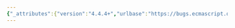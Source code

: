 ```yaml
---
{"_attributes":{"version":"4.4.4+","urlbase":"https://bugs.ecmascript.org/","maintainer":"dherman@mozilla.com"},"bug":{"bug_id":2993,"creation_ts":"2014-06-22 18:44:00 -0700","short_desc":"Store evaluation errors as \"failed\" modules","delta_ts":"2015-03-16 14:35:23 -0700","product":"Draft for 6th Edition","component":"deferred features","version":"Rev 25: May 22, 2014 Draft","rep_platform":"All","op_sys":"All","bug_status":"RESOLVED","resolution":"INVALID","priority":"Normal","bug_severity":"normal","everconfirmed":true,"reporter":{"uid":"guybedford","name":"Guy Bedford"},"assigned_to":{"uid":"allen","name":"Allen Wirfs-Brock"},"cc":["dherman","johnjbarton","jorendorff","samth"],"long_desc":[{"commentid":9061,"comment_count":0,"who":{"uid":"guybedford","name":"Guy Bedford"},"bug_when":"2014-06-22 18:44:48 -0700","thetext":"Consider the following scenario:\n\nI load two modules simultaneously - \n\nSystem.import('A').then(function() {\n  // a completed\n});\nSystem.import('B').then(function() {\n  // b completed\n});\n\nA is dependent on B. B has a runtime error in its evaluation.\n\nLinking happens fine, as in A and B are both placed in the module table linked.\n\nBut when it comes to evaluation, B is evaluated first and fails. The import promise throws. Yet its module object is still marked as evaluated due to 15.2.6.2 (7).\n\nNow A is evaluated and completes. That is, despite the evaluation failure of B it returns successfully.\n\nThat is the import promise for A completes successfully and returns the module object.\n\nPerhaps this is a feature and not a bug? It was a little surprising though."},{"commentid":9062,"comment_count":1,"who":{"uid":"samth","name":"Sam Tobin-Hochstadt [:samth]"},"bug_when":"2014-06-22 18:56:16 -0700","thetext":"This is as intended.\n\nWhile this behavior is potentially surprising, other options are worse. In particular, we can't tell what is a failure of 'B' to properly load, and what is just standard ES code execution which ends in an exception.\n\nPossible alternatives that we rejected include:\n\n- removing linked modules from the table (a very bad idea)\n- not running the code for 'A' -- then you have weirdly unexecuted module lying around. When would A get executed?"},{"commentid":9079,"comment_count":2,"who":{"uid":"guybedford","name":"Guy Bedford"},"bug_when":"2014-06-23 12:43:55 -0700","thetext":"I can deal with this from the perspective of how the imports operate, but the bad part is not having an easy trace of how the error happened.\n\nTypically when there is an error in my code, I want to know the list of modules loaded that caused that execution to happen in the first place.\n\nIf I see an error on some third party library on a random line, that is affecting my code, I need to know why I am even running that third party library in the first place.\n\nensureEvaluated effectively has this information, as it represents a single line of execution down the module tree, this module list being the exact information the user wants to know at this point.\n\nPerhaps this is the realm of debugging tools, but it needs to be provided to the user somehow, we can't ignore debuggability."},{"commentid":9097,"comment_count":3,"who":{"uid":"johnjbarton","name":"johnjbarton"},"bug_when":"2014-06-25 07:16:49 -0700","thetext":"This example looks simply like an example of the fundamental flaw in Promises: if the dev fails to explicitly add a handler for the rejection of import B, then there is no way to know that it failed.\n\nThe example is unclear on the import of A. If by \"A is dependent on B\" means that A imports B, then if B's import throws, A's import must reject. \n\nAny preceding import of B cannot alter this result: its is not a valid module, that is what it means to throw during evaluation."},{"commentid":9100,"comment_count":4,"who":{"uid":"guybedford","name":"Guy Bedford"},"bug_when":"2014-06-25 16:39:56 -0700","thetext":"The proposal is to store modules that fail execution as \"failed\" in the module registry. And whenever another module imports from a \"failed\", module it should by default also fail and return a reject promise handler for its import as well.\n\nEnsureEvaluated does maintain an evaluation thread allowing it to report useful debugging information too.\n\nSo if I import A, which imports B, which imports C, which imports D, and D throws. We should get:\n\nSystem.import('B').catch(function(e) {\n  // e = error description, while executing D, dependency of C, dependency of B\n});\n\nThat is we can get a useful evaluation stack.\n\nThen when we import from A later, the proposal above would enable this to also error:\n\nSystem.import('A').catch(function(e) {\n  // e = Module A imports from failed module B\n});\n\nOr something potentially to that affect at least."},{"commentid":13760,"comment_count":5,"who":{"uid":"allen","name":"Allen Wirfs-Brock"},"bug_when":"2015-03-16 14:35:23 -0700","thetext":"works as intended\n\nsee Comment #1"}]}}
---
```


